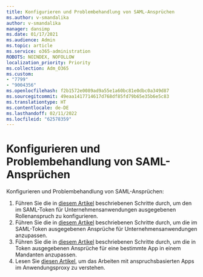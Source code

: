 ```yaml
---
title: Konfigurieren und Problembehandlung von SAML-Ansprüchen
ms.author: v-smandalika
author: v-smandalika
manager: dansimp
ms.date: 01/17/2021
ms.audience: Admin
ms.topic: article
ms.service: o365-administration
ROBOTS: NOINDEX, NOFOLLOW
localization_priority: Priority
ms.collection: Adm_O365
ms.custom:
- "7799"
- "9004356"
ms.openlocfilehash: f2b1572e0089ad9a55e1a60bc81e0dbc0a349d87
ms.sourcegitcommit: 49eaa1417714617d768df85fd79b65e35b6e5c83
ms.translationtype: HT
ms.contentlocale: de-DE
ms.lasthandoff: 02/11/2022
ms.locfileid: "62578359"
---
```

# <a name="configure-and-troubleshoot-saml-claims"></a>Konfigurieren und Problembehandlung von SAML-Ansprüchen

Konfigurieren und Problembehandlung von SAML-Ansprüchen:

1. Führen Sie die in [diesem Artikel](https://docs.microsoft.com/azure/active-directory/develop/active-directory-enterprise-app-role-management) beschriebenen Schritte durch, um den im SAML-Token für Unternehmensanwendungen ausgegebenen Rollenanspruch zu konfigurieren.
2. Führen Sie die in [diesem Artikel](https://docs.microsoft.com/azure/active-directory/develop/active-directory-saml-claims-customization) beschriebenen Schritte durch, um die im SAML-Token ausgegebenen Ansprüche für Unternehmensanwendungen anzupassen.
3. Führen Sie die in [diesem Artikel](https://docs.microsoft.com/azure/active-directory/develop/active-directory-claims-mapping) beschriebenen Schritte durch, um die in Token ausgegebenen Ansprüche für eine bestimmte App in einem Mandanten anzupassen.
4. Lesen Sie [diesen Artikel](https://docs.microsoft.com/azure/active-directory/manage-apps/application-proxy-configure-for-claims-aware-applications), um das Arbeiten mit anspruchsbasierten Apps im Anwendungsproxy zu verstehen.